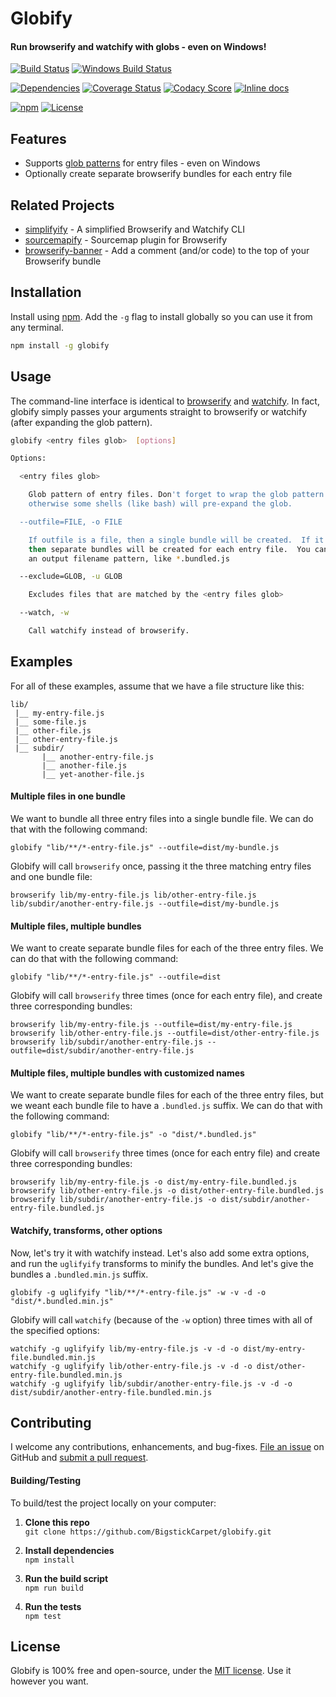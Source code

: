 Globify
============================
#### Run browserify and watchify with globs - even on Windows!

[![Build Status](https://api.travis-ci.org/BigstickCarpet/globify.svg?branch=master)](https://travis-ci.org/BigstickCarpet/globify)
[![Windows Build Status](https://ci.appveyor.com/api/projects/status/github/bigstickcarpet/globify?svg=true&failingText=Windows%20build%20failing&passingText=Windows%20build%20passing)](https://ci.appveyor.com/project/BigstickCarpet/globify)

[![Dependencies](https://david-dm.org/BigstickCarpet/globify.svg)](https://david-dm.org/BigstickCarpet/globify)
[![Coverage Status](https://coveralls.io/repos/BigstickCarpet/globify/badge.svg?branch=master&service=github)](https://coveralls.io/r/BigstickCarpet/globify)
[![Codacy Score](https://www.codacy.com/project/badge/d285fbd0aa424bae8d5d7fd3be7593be)](https://www.codacy.com/public/jamesmessinger/globify)
[![Inline docs](http://inch-ci.org/github/BigstickCarpet/globify.svg?branch=master&style=shields)](http://inch-ci.org/github/BigstickCarpet/globify)

[![npm](http://img.shields.io/npm/v/globify.svg)](https://www.npmjs.com/package/globify)
[![License](https://img.shields.io/npm/l/globify.svg)](LICENSE)


Features
--------------------------
* Supports [glob patterns](https://github.com/isaacs/node-glob#glob-primer) for entry files - even on Windows
* Optionally create separate browserify bundles for each entry file


Related Projects
--------------------------
* [simplifyify](https://www.npmjs.com/package/simplifyify) - A simplified Browserify and Watchify CLI
* [sourcemapify](https://www.npmjs.com/package/sourcemapify) - Sourcemap plugin for Browserify
* [browserify-banner](https://www.npmjs.com/package/browserify-banner) - Add a comment (and/or code) to the top of your Browserify bundle


Installation
--------------------------
Install using [npm](https://docs.npmjs.com/getting-started/what-is-npm).  Add the `-g` flag to install globally so you can use it from any terminal.

```bash
npm install -g globify
```


Usage
--------------------------
The command-line interface is identical to [browserify](https://github.com/substack/node-browserify#usage) and [watchify](https://github.com/substack/watchify#usage).  In fact, globify simply passes your arguments straight to browserify or watchify (after expanding the glob pattern).

```bash
globify <entry files glob>  [options]

Options:

  <entry files glob>

    Glob pattern of entry files. Don't forget to wrap the glob pattern in quotes,
    otherwise some shells (like bash) will pre-expand the glob.

  --outfile=FILE, -o FILE

    If outfile is a file, then a single bundle will be created.  If it's a directory,
    then separate bundles will be created for each entry file.  You can also specify
    an output filename pattern, like *.bundled.js

  --exclude=GLOB, -u GLOB

    Excludes files that are matched by the <entry files glob>

  --watch, -w

    Call watchify instead of browserify.
```


Examples
--------------------------
For all of these examples, assume that we have a file structure like this:

```
lib/
 |__ my-entry-file.js
 |__ some-file.js
 |__ other-file.js
 |__ other-entry-file.js
 |__ subdir/
       |__ another-entry-file.js
       |__ another-file.js
       |__ yet-another-file.js
```

#### Multiple files in one bundle
We want to bundle all three entry files into a single bundle file.  We can do that with the following command:

```
globify "lib/**/*-entry-file.js" --outfile=dist/my-bundle.js
```

Globify will call `browserify` once, passing it the three matching entry files and one bundle file:

```
browserify lib/my-entry-file.js lib/other-entry-file.js lib/subdir/another-entry-file.js --outfile=dist/my-bundle.js
```

#### Multiple files, multiple bundles
We want to create separate bundle files for each of the three entry files.  We can do that with the following command:

```
globify "lib/**/*-entry-file.js" --outfile=dist
```

Globify will call `browserify` three times (once for each entry file), and create three corresponding bundles:

```
browserify lib/my-entry-file.js --outfile=dist/my-entry-file.js
browserify lib/other-entry-file.js --outfile=dist/other-entry-file.js
browserify lib/subdir/another-entry-file.js --outfile=dist/subdir/another-entry-file.js
```

#### Multiple files, multiple bundles with customized names
We want to create separate bundle files for each of the three entry files, but we weant each bundle file to have a `.bundled.js` suffix.  We can do that with the following command:

```
globify "lib/**/*-entry-file.js" -o "dist/*.bundled.js"
```

Globify will call `browserify` three times (once for each entry file) and create three corresponding bundles:

```
browserify lib/my-entry-file.js -o dist/my-entry-file.bundled.js
browserify lib/other-entry-file.js -o dist/other-entry-file.bundled.js
browserify lib/subdir/another-entry-file.js -o dist/subdir/another-entry-file.bundled.js
```

#### Watchify, transforms, other options
Now, let's try it with watchify instead.  Let's also add some extra options, and run the `uglifyify` transforms to minify the bundles. And let's give the bundles a `.bundled.min.js` suffix.

```
globify -g uglifyify "lib/**/*-entry-file.js" -w -v -d -o "dist/*.bundled.min.js"
```

Globify will call `watchify` (because of the `-w` option) three times with all of the specified options:

```
watchify -g uglifyify lib/my-entry-file.js -v -d -o dist/my-entry-file.bundled.min.js
watchify -g uglifyify lib/other-entry-file.js -v -d -o dist/other-entry-file.bundled.min.js
watchify -g uglifyify lib/subdir/another-entry-file.js -v -d -o dist/subdir/another-entry-file.bundled.min.js
```


Contributing
--------------------------
I welcome any contributions, enhancements, and bug-fixes.  [File an issue](https://github.com/BigstickCarpet/globify/issues) on GitHub and [submit a pull request](https://github.com/BigstickCarpet/globify/pulls).

#### Building/Testing
To build/test the project locally on your computer:

1. __Clone this repo__<br>
`git clone https://github.com/BigstickCarpet/globify.git`

2. __Install dependencies__<br>
`npm install`

3. __Run the build script__<br>
`npm run build`

4. __Run the tests__<br>
`npm test`


License
--------------------------
Globify is 100% free and open-source, under the [MIT license](LICENSE). Use it however you want.

